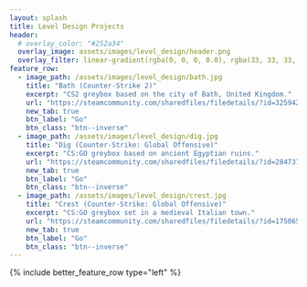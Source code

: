 ```yaml
---
layout: splash
title: Level Design Projects
header:
  # overlay_color: "#252a34"
  overlay_image: assets/images/level_design/header.png
  overlay_filter: linear-gradient(rgba(0, 0, 0, 0.0), rgba(33, 33, 33, 1))
feature_row:
  - image_path: /assets/images/level_design/bath.jpg
    title: "Bath (Counter-Strike 2)"
    excerpt: "CS2 greybox based on the city of Bath, United Kingdom."
    url: "https://steamcommunity.com/sharedfiles/filedetails/?id=3259420299"
    new_tab: true
    btn_label: "Go"
    btn_class: "btn--inverse"
  - image_path: /assets/images/level_design/dig.jpg
    title: "Dig (Counter-Strike: Global Offensive)"
    excerpt: "CS:GO greybox based on ancient Egyptian ruins."
    url: "https://steamcommunity.com/sharedfiles/filedetails/?id=2847371895"
    new_tab: true
    btn_label: "Go"
    btn_class: "btn--inverse"
  - image_path: /assets/images/level_design/crest.jpg
    title: "Crest (Counter-Strike: Global Offensive)"
    excerpt: "CS:GO greybox set in a medieval Italian town."
    url: "https://steamcommunity.com/sharedfiles/filedetails/?id=1750653600"
    new_tab: true
    btn_label: "Go"
    btn_class: "btn--inverse"
---
```


{% include better_feature_row type="left" %}